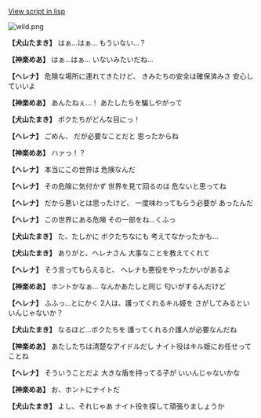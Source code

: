 [View script in lisp](../scripts/202203023.txt)

![wild.png](../images/backgrounds/wild.png)

**【犬山たまき】**
はぁ…はぁ…
もういない…？

**【神楽めあ】**
はぁ…はぁ…
いないみたいだね…

**【ヘレナ】**
危険な場所に連れてきたけど、
きみたちの安全は確保済みさ
安心していいよ

**【神楽めあ】**
あんたねぇ…！
あたしたちを騙しやがって

**【犬山たまき】**
ボクたちがどんな目にっ！

**【ヘレナ】**
ごめん、
だが必要なことだと
思ったからね

**【神楽めあ】**
ハァっ！？

**【ヘレナ】**
本当にこの世界は
危険なんだ

**【ヘレナ】**
その危険に気付かず
世界を見て回るのは
危ないと思ってね

**【ヘレナ】**
だから悪いとは思ったけど、
一度味わってもらう必要が
あったんだ

**【ヘレナ】**
この世界にある危険
その一部をね…くふっ

**【犬山たまき】**
た、たしかに
ボクたちなにも
考えてなかったかも…

**【犬山たまき】**
ありがと、ヘレナさん
大事なことを教えてくれて

**【ヘレナ】**
そう言ってもらえると、
ヘレナも悪役をやったかいがあるよ

**【神楽めあ】**
ホントかなぁ…
なんかあたしと同じ
匂いがするんだけど

**【ヘレナ】**
ふふっ…とにかく
2人は、護ってくれるキル姫を
さがしてみるといいんじゃないか？

**【犬山たまき】**
なるほど…ボクたちを
護ってくれる介護人が必要なんだね

**【神楽めあ】**
あたしたちは清楚なアイドルだし
ナイト役はキル姫にお任せってことね

**【ヘレナ】**
そういうことだよ
大きな盾を持ってる子が
いいんじゃないかな

**【神楽めあ】**
お、ホントにナイトだ

**【犬山たまき】**
よし、それじゃあ
ナイト役を探して頑張りましょうか
